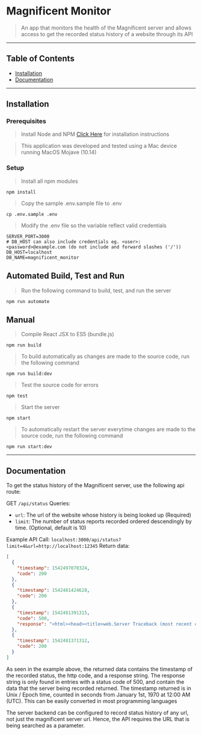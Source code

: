 # Magnificent Monitor

> An app that monitors the health of the Magnificent server and allows access to get the recorded status history of a website through its API

---

## Table of Contents

- [Installation](#installation)
- [Documentation](#documentation)

---

## Installation

### Prerequisites

> Install Node and NPM
> [Click Here](https://nodejs.org/en/download/package-manager/) for installation instructions

> This application was developed and tested using a Mac device running MacOS Mojave (10.14)

### Setup

> Install all npm modules

```shell
npm install
```

> Copy the sample .env.sample file to .env

```shell
cp .env.sample .env
```

> Modify the .env file so the variable reflect valid credentials

```env
SERVER_PORT=3000
# DB_HOST can also include credentials eg. <user>:<password>@example.com (do not include and forward slashes ('/'))
DB_HOST=localhost
DB_NAME=magnificent_monitor
```

## Automated Build, Test and Run

> Run the following command to build, test, and run the server

```shell
npm run automate
```

## Manual

> Compile React JSX to ES5 (bundle.js)

```shell
npm run build
```

> To build automatically as changes are made to the source code, run the following command

```shell
npm run build:dev
```

> Test the source code for errors

```shell
npm test
```

> Start the server

```shell
npm start
```

> To automatically restart the server everytime changes are made to the source code, run the following command

```shell
npm run start:dev
```

---

## Documentation

To get the status history of the Magnificent server, use the following api route:

GET `/api/status`
Queries:

- `url`: The url of the website whose history is being looked up (Required)
- `limit`: The number of status reports recorded ordered descendingly by time. (Optional, default is 10)

Example API Call: `localhost:3000/api/status?limit=4&url=http://localhost:12345`
Return data:

```json
[
  {
    "timestamp": 1542497070324,
    "code": 200
  },
  {
    "timestamp": 1542481424628,
    "code": 200
  },
  {
    "timestamp": 1542481391315,
    "code": 500,
    "response": "<html><head><title>web.Server Traceback (most recent call last)</title></head><body><b>web.Server Traceback (most recent call last):</b>\n\n<div>\n  <style type=\"text/css\">\n    div.error {\n      color: red;" // The response has been truncated for this example
  },
  {
    "timestamp": 1542481371312,
    "code": 200
  }
]
```

As seen in the example above, the returned data contains the timestamp of the recorded status, the http code, and a response string.
The response string is only found in entries with a status code of 500, and contain the data that the server being recorded returned.
The timestamp returned is in Unix / Epoch time, counted in seconds from January 1st, 1970 at 12:00 AM (UTC). This can be easily converted in most programming languages

The server backend can be configured to record status history of any url, not just the magnificent server url. Hence, the API requires the URL that is being searched as a parameter.
